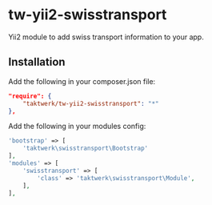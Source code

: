 tw-yii2-swisstransport
======================

Yii2 module to add swiss transport information to your app.

Installation 
------------

Add the following in your composer.json file:

```json
"require": {
    "taktwerk/tw-yii2-swisstransport": "*"
},
```

Add the following in your modules config:

```php
'bootstrap' => [
    'taktwerk\swisstransport\Bootstrap'
],
'modules' => [
    'swisstransport' => [
        'class' => 'taktwerk\swisstransport\Module',
    ],
],
```
